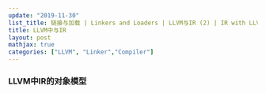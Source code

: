 ```yaml
---
update: "2019-11-30"
list_title: 链接与加载 | Linkers and Loaders | LLVM与IR (2) | IR with LLVM Part 2
title: LLVM中与IR
layout: post
mathjax: true
categories: ["LLVM", "Linker","Compiler"]
---
```


### LLVM中IR的对象模型

